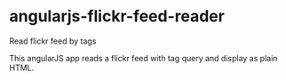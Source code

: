 # angularjs-flickr-feed-reader
Read flickr feed by tags

This angularJS app reads a flickr feed with tag query and display as plain HTML.
